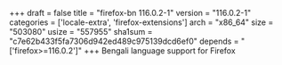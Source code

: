 +++
draft = false
title = "firefox-bn 116.0.2-1"
version = "116.0.2-1"
categories = ['locale-extra', 'firefox-extensions']
arch = "x86_64"
size = "503080"
usize = "557955"
sha1sum = "c7e62b433f5fa7306d942ed489c975139dcd6ef0"
depends = "['firefox>=116.0.2']"
+++
Bengali language support for Firefox